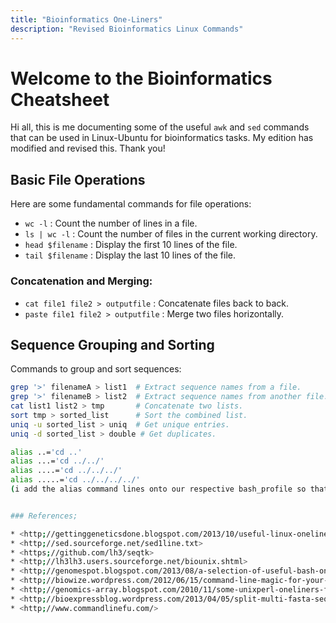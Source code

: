 ```yaml
---
title: "Bioinformatics One-Liners"
description: "Revised Bioinformatics Linux Commands"
---
```


# Welcome to the Bioinformatics Cheatsheet

Hi all, this is me documenting some of the useful `awk` and `sed` commands that can be used in Linux-Ubuntu for bioinformatics tasks. My edition has modified and revised this. Thank you!

## Basic File Operations
Here are some fundamental commands for file operations:

- `wc -l` : Count the number of lines in a file.
- `ls | wc -l` : Count the number of files in the current working directory.
- `head $filename` : Display the first 10 lines of the file.
- `tail $filename` : Display the last 10 lines of the file.

### Concatenation and Merging:
- `cat file1 file2 > outputfile` : Concatenate files back to back.
- `paste file1 file2 > outputfile` : Merge two files horizontally.

## Sequence Grouping and Sorting
Commands to group and sort sequences:

```bash
grep '>' filenameA > list1  # Extract sequence names from a file.
grep '>' filenameB > list2  # Extract sequence names from another file.
cat list1 list2 > tmp       # Concatenate two lists.
sort tmp > sorted_list      # Sort the combined list.
uniq -u sorted_list > uniq  # Get unique entries.
uniq -d sorted_list > double # Get duplicates.

alias ..='cd ..'
alias ...='cd ../../'
alias ....='cd ../../../'
alias .....='cd ../../../../'
(i add the alias command lines onto our respective bash_profile so that i dont have to use alias everytime when i open my terminal)


### References; 

* <http;//gettinggeneticsdone.blogspot.com/2013/10/useful-linux-oneliners-for-bioinformatics.html#comments>
* <http;//sed.sourceforge.net/sed1line.txt>
* <https;//github.com/lh3/seqtk>
* <http;//lh3lh3.users.sourceforge.net/biounix.shtml>
* <http;//genomespot.blogspot.com/2013/08/a-selection-of-useful-bash-one-liners.html>
* <http;//biowize.wordpress.com/2012/06/15/command-line-magic-for-your-gene-annotations/>
* <http;//genomics-array.blogspot.com/2010/11/some-unixperl-oneliners-for.html>
* <http;//bioexpressblog.wordpress.com/2013/04/05/split-multi-fasta-sequence-file/>
* <http;//www.commandlinefu.com/>

